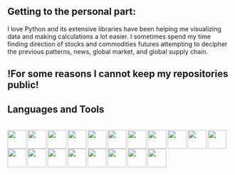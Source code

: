 ## Getting to the personal part:

I love Python and its extensive libraries have been helping me visualizing data and making calculations a lot easier. I sometimes spend my time finding direction of stocks and commodities futures attempting to decipher the previous patterns, news, global market, and global supply chain.


## !For some reasons I cannot keep my repositories public!
## Languages and Tools
<br>
<img src="https://i.ibb.co/dJ9QrPw/c.png" height="42px" align="left">
<img src="https://i.ibb.co/n3SVK28/c.png" height="42px" align="left">
<img src="https://i.ibb.co/7QCHqFg/cc.png" height="42px" align="left">
<img src="https://i.ibb.co/k4xGtqn/flask.png" height="42px" align="left">
<img src="https://i.ibb.co/3Ndjw0B/github.png" height="42px" align="left">
<img src="https://i.ibb.co/b3gRNwD/html5.png" height="42px" align="left">
<img src="https://i.ibb.co/8gFhcZY/js.png" height="42px" align="left">
<img src="https://i.ibb.co/2NPJ56w/jupyter.png" height="42px" align="left">
<img src="https://i.ibb.co/JyL7QJ5/keras.png" height="42px" align="left">
<img src="https://i.ibb.co/zbHQKZN/mathematica.png" height="42px" align="left">
<img src="https://i.ibb.co/nBGVH4s/net.png" height="42px" align="left">
<img src="https://i.ibb.co/jZfC72t/numpy.png" height="42px" align="left">
<img src="https://i.ibb.co/GTvwcJn/pandas.png" height="42px" align="left">
<img src="https://i.ibb.co/JqZFnHK/python.jpg" height="42px" align="left">
<img src="https://i.ibb.co/56qB1Bj/scikit-learn.png" height="42px" align="left">
<img src="https://i.ibb.co/mDzd90y/scipy.png" height="42px" align="left">
<img src="https://i.ibb.co/ckk88Pg/sympy.png" height="42px" align="left">
<img src="https://i.ibb.co/WnBbYsV/tensorflow.png" height="42px" align="left">
<img src="https://i.ibb.co/vBqWs9j/vscode.png" height="42px" align="left">
